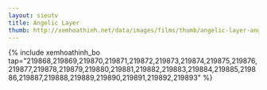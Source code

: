 ```yaml
---
layout: sieutv
title: Angelic Layer
thumb: http://xemhoathinh.net/data/images/films/thumb/angelic-layer-angelic-layer-2001.jpg
---
```

{% include xemhoathinh_bo tap="219868,219869,219870,219871,219872,219873,219874,219875,219876,219877,219878,219879,219880,219881,219882,219883,219884,219885,219886,219887,219888,219889,219890,219891,219892,219893" %} 
